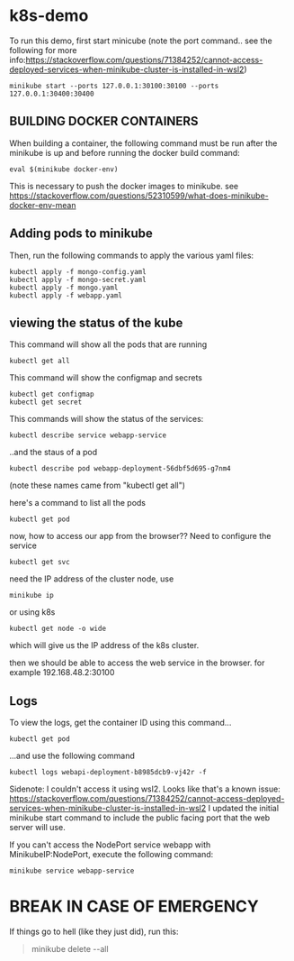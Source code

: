 # k8s-demo
To run this demo, first start minicube (note the port command.. see the following for more info:https://stackoverflow.com/questions/71384252/cannot-access-deployed-services-when-minikube-cluster-is-installed-in-wsl2)
```
minikube start --ports 127.0.0.1:30100:30100 --ports 127.0.0.1:30400:30400
```

## BUILDING DOCKER CONTAINERS
When building a container, the following command must be run after the minikube is up and before running the docker build command:
```
eval $(minikube docker-env)
```
This is necessary to push the docker images to minikube. see https://stackoverflow.com/questions/52310599/what-does-minikube-docker-env-mean

## Adding pods to minikube

Then, run the following commands to apply the various yaml files:
```
kubectl apply -f mongo-config.yaml
kubectl apply -f mongo-secret.yaml
kubectl apply -f mongo.yaml
kubectl apply -f webapp.yaml
```

## viewing the status of the kube
This command will show all the pods that are running
```
kubectl get all
```
This command will show the configmap and secrets
```
kubectl get configmap
kubectl get secret
```
This commands will show the status of the services:
```
kubectl describe service webapp-service
```
..and the staus of a pod
```
kubectl describe pod webapp-deployment-56dbf5d695-g7nm4
```
(note these names came from "kubectl get all")

here's a command to list all the pods
```
kubectl get pod
```
now, how to access our app from the browser?? Need to configure the service
```
kubectl get svc
```
need the IP address of the cluster node, use
```
minikube ip
```
or using k8s
```
kubectl get node -o wide
```
which will give us the IP address of the k8s cluster.

then we should be able to access the web service in the browser. for example 192.168.48.2:30100

## Logs
To view the logs, get the container ID  using this command...
```
kubectl get pod
```
...and use the following command
```
kubectl logs webapi-deployment-b8985dcb9-vj42r -f
```

Sidenote: I couldn't access it using wsl2. Looks like that's a known issue: https://stackoverflow.com/questions/71384252/cannot-access-deployed-services-when-minikube-cluster-is-installed-in-wsl2
I updated the initial minikube start command to include the public facing port that the web server will use.



If you can't access the NodePort service webapp with MinikubeIP:NodePort, execute the following command:
```
minikube service webapp-service
```

# BREAK IN CASE OF EMERGENCY
If things go to hell (like they just did), run this:
> minikube delete --all
